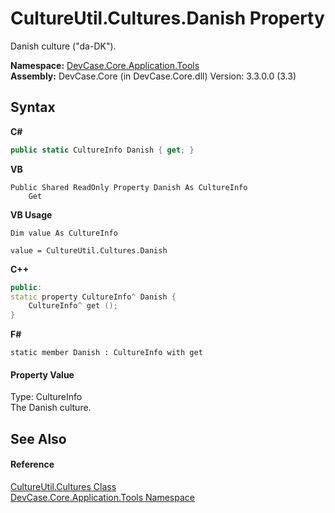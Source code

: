 # CultureUtil.Cultures.Danish Property 
 

Danish culture ("da-DK").

**Namespace:**&nbsp;<a href="N_DevCase_Core_Application_Tools">DevCase.Core.Application.Tools</a><br />**Assembly:**&nbsp;DevCase.Core (in DevCase.Core.dll) Version: 3.3.0.0 (3.3)

## Syntax

**C#**<br />
``` C#
public static CultureInfo Danish { get; }
```

**VB**<br />
``` VB
Public Shared ReadOnly Property Danish As CultureInfo
	Get
```

**VB Usage**<br />
``` VB Usage
Dim value As CultureInfo

value = CultureUtil.Cultures.Danish

```

**C++**<br />
``` C++
public:
static property CultureInfo^ Danish {
	CultureInfo^ get ();
}
```

**F#**<br />
``` F#
static member Danish : CultureInfo with get

```


#### Property Value
Type: CultureInfo<br />The Danish culture.

## See Also


#### Reference
<a href="T_DevCase_Core_Application_Tools_CultureUtil_Cultures">CultureUtil.Cultures Class</a><br /><a href="N_DevCase_Core_Application_Tools">DevCase.Core.Application.Tools Namespace</a><br />